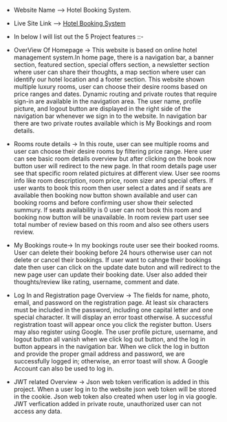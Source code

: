 - Website Name --> Hotel Booking System.
- Live Site Link --> [Hotel Booking System](http://wealthy-minute.surge.sh)

- In below I will list out the 5 Project features ::-

 - OverView Of Homepage ->
This website is based on online hotel management system.In home page, there is a navigation bar, a banner section, featured section, special offers section, a newsletter section where user can share their thoughts, a map section where user can identify our hotel location and a footer section. This website shown multiple luxury rooms, user can choose their desire rooms based on price ranges and dates. Dynamic routing and  private routes that require sign-in are available in the navigation area. The user name, profile picture, and logout button are displayed in the right side of the navigation bar whenever we sign in to the website. In navigation bar there are two private routes available which is My Bookings and room details. 


 - Rooms route details ->
In this route, user can see multiple rooms and user can choose their desire rooms by filtering price range. Here user can see basic room details overview but after clicking on the book now button user will redirect to the new page. In that room details page user see that specific room related pictuires at different view. User see rooms info like room description, room price, room sizer and special offers. If user wants to book this room then user select a dates and if seats are available then booking now button shown available and user can booking rooms and before confirming user show their selected summury. If seats availability is 0 user can not book this room and booking now button will be unavailable. In room review part user see total number of review based on this room and also see others users review.


 - My Bookings route->
 In my bookings route user see their booked rooms. User can delete their booking before 24 hours otherwise user can not delete or cancel their bookings. If user want to cahnge their bookings date then user can click on the update date buton and will redirect to the new page user can update their booking date. User also added their thoughts/review like rating, username, comment and date.


  - Log In and Registration page Overview -> 
The fields for name, photo, email, and password on the registration page. At least six characters must be included in the password, including one capital letter and one special character. It will display an error toast otherwise. A successful registration toast will appear once you click the register button. Users may also register using Google. The user profile picture, username, and logout button all vanish when we click log out button, and the log in button appears in the navigation bar. When we click the log in button and provide the proper gmail address and password, we are successfully logged in; otherwise, an error toast will show. A Google Account can also be used to log in. 


  - JWT related Overview -> 
Json web token verification is added in this project. When a user log in to the website json web token will be stored in the cookie. Json web token also created when user log in via google. JWT verfication added in private route, unauthorized user can not access any data.


